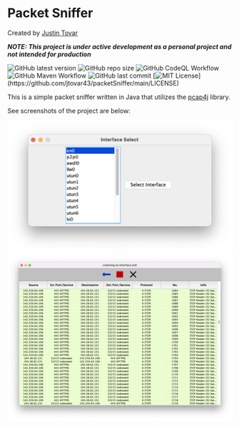 # Packet Sniffer
Created by [Justin Tovar](https://github.com/jtovar43)

_**NOTE: This project is under active development as a personal project and not intended for production**_

![GitHub latest version](https://img.shields.io/github/v/release/jtovar43/packetSniffer)
![GitHub repo size](https://img.shields.io/github/repo-size/jtovar43/packetSniffer)
![GitHub CodeQL Workflow](https://github.com/jtovar43/packetSniffer/workflows/CodeQL/badge.svg)
![GitHub Maven Workflow](https://github.com/jtovar43/packetSniffer/workflows/Java%20CI%20with%20Maven/badge.svg)
![GitHub last commit](https://img.shields.io/github/last-commit/jtovar43/packetSniffer)
[![MIT License](https://img.shields.io/apm/l/atomic-design-ui.svg?)](https://github.com/jtovar43/packetSniffer/main/LICENSE)

This is a simple packet sniffer written in Java that utilizes the [pcap4j](https://github.com/kaitoy/pcap4j) library.

See screenshots of the project are below:

![Interface select](resources/interfaceselect.png)
![Capture view](resources/captureview.png)